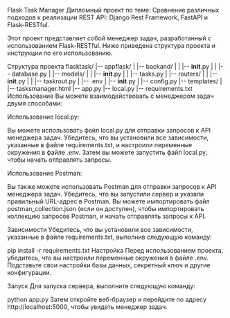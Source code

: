 Flask Task Manager
Дипломный проект по теме: Сравнение различных подходов к реализации REST API: Django Rest Framework, FastAPI и Flask-RESTful.

Этот проект представляет собой менеджер задач, разработанный с использованием Flask-RESTful. Ниже приведена структура проекта и инструкции по его использованию.

Структура проекта
flasktask/
|-- appflask/
|   |-- backand/
|   |   |-- __init__.py
|   |   |-- database.py
|   |-- models/
|   |   |-- __init__.py
|   |   |-- tasks.py
|   |-- routers/
|   |   |-- __init__.py
|   |   |-- taskrout.py
|   |-- .env
|   |-- __init__.py
|   |-- config.py
|-- templates/
|   |-- tasksmanager.html
|-- app.py
|-- local.py
|-- requirements.txt
Использование
Вы можете взаимодействовать с менеджером задач двумя способами:

Использование local.py:

Вы можете использовать файл local.py для отправки запросов к API менеджера задач. Убедитесь, что вы установили все зависимости, указанные в файле requirements.txt, и настроили переменные окружения в файле .env. Затем вы можете запустить файл local.py, чтобы начать отправлять запросы.

Использование Postman:

Вы также можете использовать Postman для отправки запросов к API менеджера задач. Убедитесь, что вы запустили сервер и указали правильный URL-адрес в Postman. Вы можете импортировать файл postman_collection.json (если он доступен), чтобы импортировать коллекцию запросов Postman, и начать отправлять запросы к API.

Зависимости
Убедитесь, что вы установили все зависимости, указанные в файле requirements.txt, выполнив следующую команду:

pip install -r requirements.txt
Настройка
Перед использованием проекта, убедитесь, что вы настроили переменные окружения в файле .env. Подставьте свои настройки базы данных, секретный ключ и другие конфигурации.

Запуск
Для запуска сервера, выполните следующую команду:

python app.py
Затем откройте веб-браузер и перейдите по адресу http://localhost:5000, чтобы увидеть менеджер задач.
